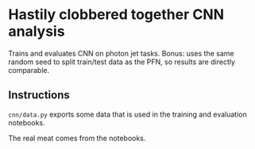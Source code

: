 # Hastily clobbered together CNN analysis

Trains and evaluates CNN on photon jet tasks. Bonus: uses the same random seed to split train/test data as the PFN, so results are directly comparable.

## Instructions

`cnn/data.py` exports some data that is used in the training and evaluation notebooks.

The real meat comes from the notebooks.
